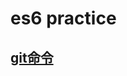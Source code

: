 # es6 practice
## <a href="http://www.liaoxuefeng.com/wiki/0013739516305929606dd18361248578c67b8067c8c017b000">git命令</a>
